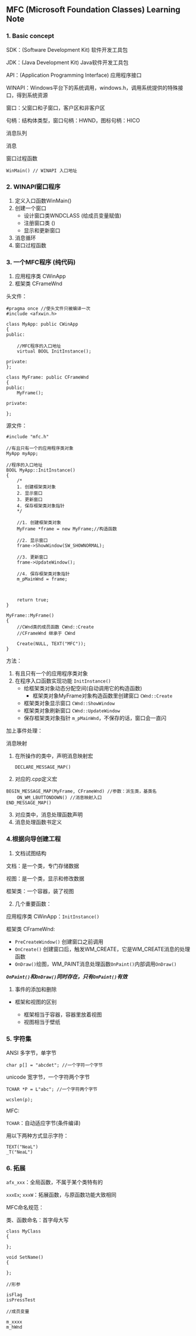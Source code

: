 ## MFC (Microsoft Foundation Classes) Learning Note

### 1. Basic concept

SDK：(Software Development Kit) 软件开发工具包

JDK：(Java Development Kit) Java软件开发工具包

API：(Application Programming Interface) 应用程序接口

WINAPI：Windows平台下的系统调用，windows.h，调用系统提供的特殊接口，得到系统资源

窗口：父窗口和子窗口，客户区和非客户区

句柄：结构体类型，窗口句柄：HWND，图标句柄：HICO

消息队列

消息

窗口过程函数

` WinMain() // WINAPI 入口地址 `

### 2. WINAPI窗口程序

1. 定义入口函数WinMain()
2. 创建一个窗口
    + 设计窗口类WNDCLASS (给成员变量赋值)
    + 注册窗口类 ()
    + 显示和更新窗口
3. 消息循环
4. 窗口过程函数

### 3. 一个MFC程序 (纯代码)

1. 应用程序类 CWinApp
2. 框架类 CFrameWnd

头文件：

```
#pragma once //使头文件只被编译一次
#include <afxwin.h>

class MyApp: public CWinApp 
{
public:

	//MFC程序的入口地址
	virtual BOOL InitInstance();

private:
};

class MyFrame: public CFrameWnd
{
public:
	MyFrame();

private:

};

```

源文件：

```
#include "mfc.h"

//有且只有一个的应用程序类对象
MyApp myApp;

//程序的入口地址
BOOL MyApp::InitInstance()
{
	/*
	1. 创建框架类对象
	2. 显示窗口
	3. 更新窗口
	4. 保存框架类对象指针
	*/

	//1. 创建框架类对象
	MyFrame *frame = new MyFrame;//构造函数

	//2. 显示窗口
	frame->ShowWindow(SW_SHOWNORMAL);

	//3. 更新窗口
	frame->UpdateWindow();

	//4. 保存框架类对象指针
	m_pMainWnd = frame;



	return true;
}

MyFrame::MyFrame()
{
	//CWnd类的成员函数 CWnd::Create
	//CFrameWnd 继承于 CWnd

	Create(NULL, TEXT("MFC"));
}
```
方法：

1. 有且只有一个的应用程序类对象
2. 在程序入口函数实现功能 ` InitInstance() `
   + 给框架类对象动态分配空间(自动调用它的构造函数)
     + 框架类对象MyFrame对象构造函数里创建窗口 ` CWnd::Create `
   + 框架类对象显示窗口 ` CWnd::ShowWindow `
   + 框架类对象刷新窗口 ` CWnd::UpdateWindow `
   + 保存框架类对象指针 ` m_pMainWnd `，不保存的话，窗口会一直闪

加上事件处理：

消息映射
1. 在所操作的类中，声明消息映射宏

    ` DECLARE_MESSAGE_MAP() `
2. 对应的.cpp定义宏

```
BEGIN_MESSAGE_MAP(MyFrame, CFrameWnd) //参数：派生类，基类名
	ON_WM_LBUTTONDOWN() //消息映射入口
END_MESSAGE_MAP()
```
3. 对应类中，消息处理函数声明
4. 消息处理函数书定义

### 4.根据向导创建工程

1. 文档试图结构

文档：是一个类，专门存储数据

视图：是一个类，显示和修改数据

框架类：一个容器，装了视图

2. 几个重要函数：

应用程序类 CWinApp：` InitInstance() `

框架类 CFrameWnd:

+ ` PreCreateWindow() ` 创建窗口之前调用
+ ` OnCreate() ` 创建窗口后，触发WM_CREATE，它是WM_CREATE消息的处理函数
+ ` OnDraw() `绘图，WM_PAINT消息处理函数` OnPaint() `内部调用` OnDraw() `

***` OnPaint() `和` OnDraw() `同时存在，只有` OnPaint() `有效***

1. 事件的添加和删除

+ 框架和视图的区别

	+ 框架相当于容器，容器里放着视图
	+ 视图相当于壁纸

### 5. 字符集

ANSI 多字节，单字节

` char p[] = "abcdet"; //一个字符一个字节 `

 unicode 宽字节，一个字符两个字节

 ` TCHAR *P = L"abc"; //一个字符两个字节 `

 ` wcslen(p); `

 MFC:

 ` TCHAR `：自动适应字节(条件编译)

用以下两种方式显示字符：
```
TEXT("NeaL")
_T("NeaL")
```

### 6. 拓展

` afx_xxx `：全局函数，不属于某个类特有的

` xxxEx `; ` xxxW `：拓展函数，与原函数功能大致相同

MFC命名规范：

类、函数命名：首字母大写

```
class MyClass
{

};

void SetName()
{

};

//形参

isFlag
isPressTest

//成员变量

m_xxxx
m_hWnd

```


